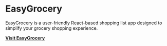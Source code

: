 # EasyGrocery
EasyGrocery is a user-friendly React-based shopping list app designed to simplify your grocery shopping experience.

[**Visit EasyGrocery**](https://bncpntk-easy-grocery.netlify.app)
